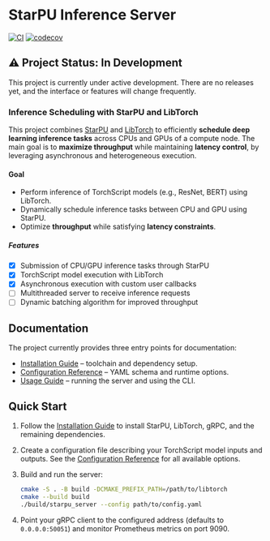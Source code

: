 # StarPU Inference Server

[![CI][ci-badge]][ci-url]
[![codecov][codecov-badge]][codecov-url]
<!--[![SonarQube Cloud][sonar-badge]][sonar-url]-->

## ⚠️ Project Status: In Development

This project is currently under active development. There are no releases yet,
and the interface or features will change frequently.

### Inference Scheduling with StarPU and LibTorch

This project combines [StarPU](https://starpu.gitlabpages.inria.fr/) and
[LibTorch](https://pytorch.org/cppdocs/) to efficiently **schedule deep learning
inference tasks** across CPUs and GPUs of a compute node. The main goal is to
**maximize throughput** while maintaining **latency control**, by leveraging
asynchronous and heterogeneous execution.

#### Goal

- Perform inference of TorchScript models (e.g., ResNet, BERT) using LibTorch.
- Dynamically schedule inference tasks between CPU and GPU using StarPU.
- Optimize **throughput** while satisfying **latency constraints**.

##### Features

- [x] Submission of CPU/GPU inference tasks through StarPU
- [x] TorchScript model execution with LibTorch
- [x] Asynchronous execution with custom user callbacks
- [ ] Multithreaded server to receive inference requests
- [ ] Dynamic batching algorithm for improved throughput

## Documentation

The project currently provides three entry points for documentation:

- [Installation Guide](docs/installation.md) – toolchain and dependency setup.
- [Configuration Reference](docs/configuration.md) – YAML schema and
  runtime options.
- [Usage Guide](docs/usage.md) – running the server and using the CLI.

## Quick Start

1. Follow the [Installation Guide](docs/installation.md) to install
   StarPU, LibTorch, gRPC, and the remaining dependencies.
2. Create a configuration file describing your TorchScript model inputs
   and outputs. See the [Configuration Reference](docs/configuration.md)
   for all available options.
3. Build and run the server:

   ```bash
   cmake -S . -B build -DCMAKE_PREFIX_PATH=/path/to/libtorch
   cmake --build build
   ./build/starpu_server --config path/to/config.yaml
   ```

4. Point your gRPC client to the configured address (defaults to
   `0.0.0.0:50051`) and monitor Prometheus metrics on port 9090.

[ci-badge]:
  https://github.com/daxmawal/StarPU-Inference-Server/actions/workflows/ci.yml/badge.svg
[ci-url]:
  https://github.com/daxmawal/StarPU-Inference-Server/actions/workflows/ci.yml
[codecov-badge]:
  https://codecov.io/github/daxmawal/StarPU-Inference-Server/graph/badge.svg?token=WV7HQ2N4T6
[codecov-url]:
  https://codecov.io/github/daxmawal/StarPU-Inference-Server
<!--[sonar-badge]:
  https://sonarcloud.io/images/project_badges/sonarcloud-dark.svg
[sonar-url]:
  https://sonarcloud.io/summary/new_code?id=daxmawal_StarPU-Inference-Server-->
